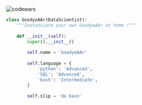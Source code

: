 ![codewars](https://www.codewars.com/users/gcherchye/badges/micro)

```Python
class GoodyeAAr(DataScientist):
    """Instanciate your own GoodyeAAr at home !"""
    
    def __init__(self):
        super().__init__()
        
        self.name = 'GoodyeAAr'
        
        self.language = {
            'python': 'Advanced',
            'SQL': 'Advanced',
            'bash': 'Intermediate',
        ]
        
        self.slip = 'de bain'
```
